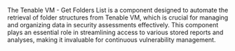 The Tenable VM - Get Folders List is a component designed to automate the retrieval of folder structures from Tenable VM, which is crucial for managing and organizing data in security assessments effectively. This component plays an essential role in streamlining access to various stored reports and analyses, making it invaluable for continuous vulnerability management.
